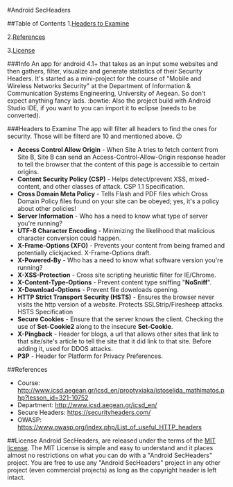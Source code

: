 #Android SecHeaders

##Table of Contents
1.[Headers to Examine](https://github.com/Rambou/Andro-SecHeaders#headers-to-examine)

2.[References](https://github.com/Rambou/Andro-SecHeaders#references)

3.[License](https://github.com/Rambou/Andro-SecHeaders#license)

###Info
An app for android 4.1+ that takes as an input some websites and then gathers, filter, visualize and generate statistics of their Security Headers. It's started as a mini-project for the course of "Mobile and Wireless Networks Security" at the Department of Information & Communication Systems Engineering, University of Aegean. So don't expect anything fancy lads. :bowtie: Also the project build with Android Studio IDE, if you want to you can import it to eclipse (needs to be converted).

###Headers to Examine
The app will filter all headers to find the ones for security. Those will be filterd are 10 and mentioned above. :wink:
+ __Access Control Allow Origin__ - When Site A tries to fetch content from Site B, Site B can send an Access-Control-Allow-Origin response header to tell the browser that the content of this page is accessible to certain origins.
+ __Content Security Policy (CSP)__ - Helps detect/prevent XSS, mixed-content, and other classes of attack. CSP 1.1 Specification.
+ __Cross Domain Meta Policy__ - Tells Flash and PDF files which Cross Domain Policy files found on your site can be obeyed; yes, it's a policy about other policies!
+ __Server Information__ - Who has a need to know what type of server you're running?
+ __UTF-8 Character Encoding__ - Minimizing the likelihood that malicious character conversion could happen.
+ __X-Frame-Options (XFO)__ - Prevents your content from being framed and potentially clickjacked. X-Frame-Options draft.
+ __X-Powered-By__ - Who has a need to know what software version you're running?
+ __X-XSS-Protection__ - Cross site scripting heuristic filter for IE/Chrome.
+ __X-Content-Type-Options__ - Prevent content type sniffing "__NoSniff__".
+ __X-Download-Options__ - Prevent file downloads opening.
+ __HTTP Strict Transport Security (HSTS)__ - Ensures the browser never visits the http version of a website. Protects SSLStrip/Firesheep attacks. HSTS Specification
+ __Secure Cookies__ - Ensure that the server knows the client. Checking the use of __Set-Cookie2__ along to the insecure __Set-Cookie__.
+ __X-Pingback__ - Header for blogs, a url that allows other sites that link to that site/site's article to tell the site that it did link to that site. Before adding it, used for DDOS attacks.
+ __P3P__ - Header for Platform for Privacy Preferences.

##References
* Course: http://www.icsd.aegean.gr/icsd_en/proptyxiaka/istoselida_mathimatos.php?lesson_id=321-10752
* Department: http://www.icsd.aegean.gr/icsd_en/
* Secure Headers: https://securityheaders.com/
* OWASP: https://www.owasp.org/index.php/List_of_useful_HTTP_headers

##License
Android SecHeaders, are released under the terms of the [MIT license](http://en.wikipedia.org/wiki/MIT_License).
The MIT License is simple and easy to understand and it places almost no restrictions on what you can do with a "Android SecHeaders" project. You are free to use any "Android SecHeaders" project in any other project (even commercial projects) as long as the copyright header is left intact.
